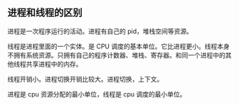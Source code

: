 ## 进程和线程的区别

进程是一次程序运行的活动。进程有自己的 pid，堆栈空间等资源。

线程是进程里面的一个实体。是 CPU 调度的基本单位。它比进程更小。线程本身不拥有系统资源。只拥有自己的程序计数器、堆栈、寄存器。和同一个进程中的其他线程共享进程中的内存。

线程开销小。进程切换开销比较大。进程切换，上下文。

进程是 cpu 资源分配的最小单位，线程是 cpu 调度的最小单位。 